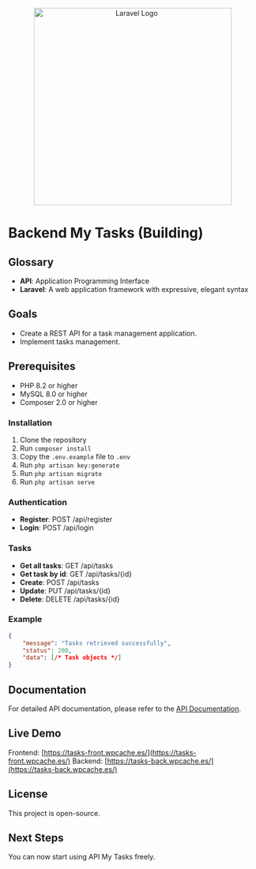 <p align="center"><a href="https://laravel.com" target="_blank"><img src="https://raw.githubusercontent.com/laravel/art/master/logo-lockup/5%20SVG/2%20CMYK/1%20Full%20Color/laravel-logolockup-cmyk-red.svg" width="400" alt="Laravel Logo"></a></p>

# Backend My Tasks (Building)

## Glossary

- **API**: Application Programming Interface
- **Laravel**: A web application framework with expressive, elegant syntax

## Goals

- Create a REST API for a task management application.
- Implement tasks management.

## Prerequisites

- PHP 8.2 or higher
- MySQL 8.0 or higher
- Composer 2.0 or higher

### Installation

1. Clone the repository
2. Run `composer install`
3. Copy the `.env.example` file to `.env`
4. Run `php artisan key:generate`
5. Run `php artisan migrate`
6. Run `php artisan serve`

### Authentication

- **Register**: POST /api/register
- **Login**: POST /api/login

### Tasks

- **Get all tasks**: GET /api/tasks
- **Get task by id**: GET /api/tasks/{id}
- **Create**: POST /api/tasks
- **Update**: PUT /api/tasks/{id}
- **Delete**: DELETE /api/tasks/{id}

### Example

```json
{
    "message": "Tasks retrieved successfully",
    "status": 200,
    "data": [/* Task objects */]
}
```

## Documentation
For detailed API documentation, please refer to the [API Documentation](https://deepwiki.com/raortega8906/api-my-tasks/).

## Live Demo
Frontend: [https://tasks-front.wpcache.es/](https://tasks-front.wpcache.es/)
Backend: [https://tasks-back.wpcache.es/](https://tasks-back.wpcache.es/)

## License
This project is open-source.

## Next Steps
You can now start using API My Tasks freely.

